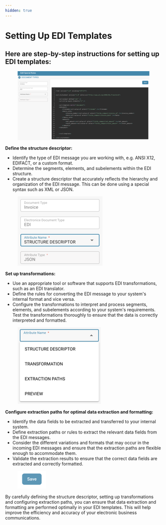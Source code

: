 ```yaml
---
hidden: true
---
```


# Setting Up EDI Templates

## Here are step-by-step instructions for setting up EDI templates:

<figure><img src="../../../../../../.gitbook/assets/image (101).png" alt=""><figcaption></figcaption></figure>

**Define the structure descriptor:**

* Identify the type of EDI message you are working with, e.g. ANSI X12, EDIFACT, or a custom format.
* Determine the segments, elements, and subelements within the EDI structure.
* Create a structure descriptor that accurately reflects the hierarchy and organization of the EDI message. This can be done using a special syntax such as XML or JSON.

<figure><img src="../../../../../../.gitbook/assets/image (103).png" alt="" width="273"><figcaption></figcaption></figure>

**Set up transformations:**

* Use an appropriate tool or software that supports EDI transformations, such as an EDI translator.
* Define the rules for converting the EDI message to your system's internal format and vice versa.
* Configure the transformations to interpret and process segments, elements, and subelements according to your system's requirements. Test the transformations thoroughly to ensure that the data is correctly interpreted and formatted.

<figure><img src="../../../../../../.gitbook/assets/image (102).png" alt="" width="268"><figcaption></figcaption></figure>

**Configure extraction paths for optimal data extraction and formatting:**

* Identify the data fields to be extracted and transferred to your internal system.
* Define extraction paths or rules to extract the relevant data fields from the EDI messages.
* Consider the different variations and formats that may occur in the incoming EDI messages and ensure that the extraction paths are flexible enough to accommodate them.
* Validate the extraction results to ensure that the correct data fields are extracted and correctly formatted.

<figure><img src="../../../../../../.gitbook/assets/image (104).png" alt="" width="92"><figcaption></figcaption></figure>

By carefully defining the structure descriptor, setting up transformations and configuring extraction paths, you can ensure that data extraction and formatting are performed optimally in your EDI templates. This will help improve the efficiency and accuracy of your electronic business communications.
